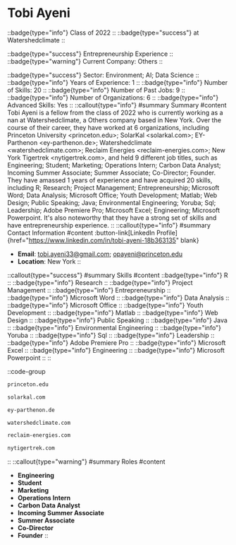 # Tobi Ayeni
::badge{type="info"}
Class of 2022
::
::badge{type="success"}
 at Watershedclimate
::

::badge{type="success"}
Entrepreneurship Experience
::
::badge{type="warning"}
Current Company: Others
::

::badge{type="success"}
Sector: Environment; AI; Data Science
::
::badge{type="info"}
Years of Experience: 1
::
::badge{type="info"}
Number of Skills: 20
::
::badge{type="info"}
Number of Past Jobs: 9
::
::badge{type="info"}
Number of Organizations: 6
::
::badge{type="info"}
Advanced Skills: Yes
::
::callout{type="info"}
#summary
Summary
#content
Tobi Ayeni is a fellow from the class of 2022 who is currently working as a nan at Watershedclimate, a Others company based in New York. Over the course of their career, they have worked at 6 organizations, including Princeton University <princeton.edu>; SolarKal <solarkal.com>; EY-Parthenon <ey-parthenon.de>; Watershedclimate <watershedclimate.com>; Reclaim Energies <reclaim-energies.com>; New York Tigertrek <nytigertrek.com>, and held 9 different job titles, such as Engineering; Student; Marketing; Operations Intern; Carbon Data Analyst; Incoming Summer Associate; Summer Associate; Co-Director; Founder. They have amassed 1 years of experience and have acquired 20 skills, including R; Research; Project Management; Entrepreneurship; Microsoft Word; Data Analysis; Microsoft Office; Youth Development; Matlab; Web Design; Public Speaking; Java; Environmental Engineering; Yoruba; Sql; Leadership; Adobe Premiere Pro; Microsoft Excel; Engineering; Microsoft Powerpoint. It's also noteworthy that they have a strong set of skills and have entrepreneurship experience.
::
::callout{type="info"}
#summary
Contact Information
#content
:button-link[LinkedIn Profile]{href="https://www.linkedin.com/in/tobi-ayeni-18b363135" blank}
- **Email**: tobi.ayeni33@gmail.com; opayeni@princeton.edu
- **Location**: New York
::

::callout{type="success"}
#summary
Skills
#content
::badge{type="info"}
R
::
::badge{type="info"}
Research
::
::badge{type="info"}
Project Management
::
::badge{type="info"}
Entrepreneurship
::
::badge{type="info"}
Microsoft Word
::
::badge{type="info"}
Data Analysis
::
::badge{type="info"}
Microsoft Office
::
::badge{type="info"}
Youth Development
::
::badge{type="info"}
Matlab
::
::badge{type="info"}
Web Design
::
::badge{type="info"}
Public Speaking
::
::badge{type="info"}
Java
::
::badge{type="info"}
Environmental Engineering
::
::badge{type="info"}
Yoruba
::
::badge{type="info"}
Sql
::
::badge{type="info"}
Leadership
::
::badge{type="info"}
Adobe Premiere Pro
::
::badge{type="info"}
Microsoft Excel
::
::badge{type="info"}
Engineering
::
::badge{type="info"}
Microsoft Powerpoint
::
::

::code-group
```bash [Princeton University]
princeton.edu
```
```bash [SolarKal]
solarkal.com
```
```bash [EY-Parthenon]
ey-parthenon.de
```
```bash [Watershedclimate]
watershedclimate.com
```
```bash [Reclaim Energies]
reclaim-energies.com
```
```bash [New York Tigertrek]
nytigertrek.com
```
::
::callout{type="warning"}
#summary
Roles
#content
- **Engineering**
- **Student**
- **Marketing**
- **Operations Intern**
- **Carbon Data Analyst**
- **Incoming Summer Associate**
- **Summer Associate**
- **Co-Director**
- **Founder**
::

